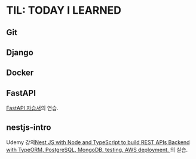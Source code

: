 # TIL: TODAY I LEARNED

## Git

## Django

## Docker

## FastAPI

[FastAPI 자습서](https://fastapi.tiangolo.com/Learn/)의 연습.

## nestjs-intro
Udemy 강의[Nest JS with Node and TypeScript to build REST APIs Backend with TypeORM, PostgreSQL, MongoDB, testing, AWS deployment.
](https://www.udemy.com/share/10bmnN3@VLFaHeaP-3QC0p6ML0-X7_iZ41gxVIR9N-bo6RIhcvd56D67ylhqb48q57bc7BcmAw==/)의 실습.

